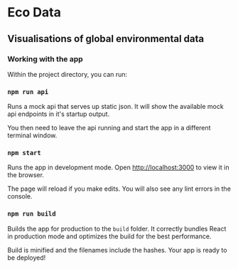 # Eco Data
## Visualisations of global environmental data

### Working with the app

Within the project directory, you can run:

### `npm run api`

Runs a mock api that serves up static json.
It will show the available mock api endpoints in it's startup output.

You then need to leave the api running and start the app in a different terminal window.

### `npm start`

Runs the app in development mode.
Open [http://localhost:3000](http://localhost:3000) to view it in the browser.

The page will reload if you make edits.
You will also see any lint errors in the console.

### `npm run build`

Builds the app for production to the `build` folder.
It correctly bundles React in production mode and optimizes the build for the best performance.

Build is minified and the filenames include the hashes.
Your app is ready to be deployed!
